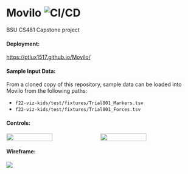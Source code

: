 # Movilo ![CI/CD](https://github.com/cs481-ekh/f22-viz-kids/workflows/CI/badge.svg)
BSU CS481 Capstone project


#### Deployment:
https://ptlux1517.github.io/Movilo/

#### Sample Input Data:
From a cloned copy of this repository, sample data can be loaded into Movilo from the following paths:
* `f22-viz-kids/test/fixtures/Trial001_Markers.tsv`
* `f22-viz-kids/test/fixtures/Trial001_Forces.tsv`

#### Controls:
<div style="display: flex">
  <img style="width: 49%" src="https://drive.google.com/uc?export=view&id=1h1bgs5jKba9IBEjUsuRP8fawe85NnLAz">
  <img style="width: 49%" src="https://drive.google.com/uc?export=view&id=198VEj933cJlHqmbUIlN_-xgKd1E_tTV6">
</div>

#### Wireframe:
<img src="https://drive.google.com/uc?export=view&id=17jPsTX7J_bDDp0DaTn-C0XWKU70Gkpin">
